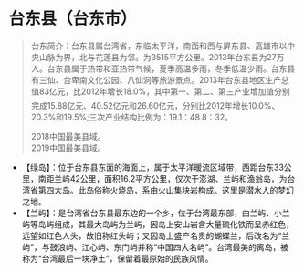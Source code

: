 # 台东县（台东市）
> 台东简介：台东县属台湾省，东临太平洋，南面和西与屏东县、高雄市以中央山脉为界，北与花莲县为邻。为3515平方公里。2013年台东县为27万人。台东县属于热带和亚热带气候，夏季高温多雨，冬季低温少雨。台东县有三仙、台卑南文化公园、八仙洞等旅游景点。2013年台东县地区生产总值83亿元，比2012年增长18.0%，其中第一、第二、第三产业增加值分别完成15.88亿元、40.52亿元和26.60亿元，分别比2012年增长10.0%、20.3%和19.5%;三次产业结构比例为：19.1：48.8：32。  
>   
> 2018中国最美县域。  
> 2019中国最美县域。  
  
* 【绿岛】：位于台东县东面的海面上，属于太平洋暖流区域带，西距台东33公里，南距兰屿42公里，面积16.2平方公里，仅次于澎湖、兰屿和渔翁岛，为台湾省第四大岛。此岛俗称火烧岛，系由火山集块岩构成。这里是潜水人的梦幻之地。  
* 【兰屿】：是台湾省台东县最东边的一个乡，位于台湾最东部，由兰屿、小兰屿等岛屿组成，其最大岛屿为兰屿，因岛上安山岩含大量硫化铁而呈赤红色，远望如红色人头，故旧称红头屿；又因岛上盛产名贵的蝴蝶兰，后改名为“兰屿”，与鼓浪屿、江心屿、东门屿并称“中国四大名屿”。台湾最美的离岛，被称为“台湾最后一块净土”，保留着最原始的民族风情。